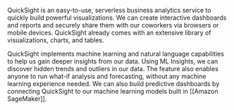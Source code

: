 QuickSight is an easy-to-use, serverless business analytics service to quickly build powerful visualizations. We can create interactive dashboards and reports and securely share them with our coworkers via browsers or mobile devices. QuickSight already comes with an extensive library of visualizations, charts, and tables.

QuickSight implements machine learning and natural language capabilities to help us gain deeper insights from our data. Using ML Insights, we can discover hidden trends and outliers in our data. The feature also enables anyone to run what-if analysis and forecasting, without any machine learning experience needed. We can also build predictive dashboards by connecting QuickSight to our machine learning models built in [[Amazon SageMaker]].